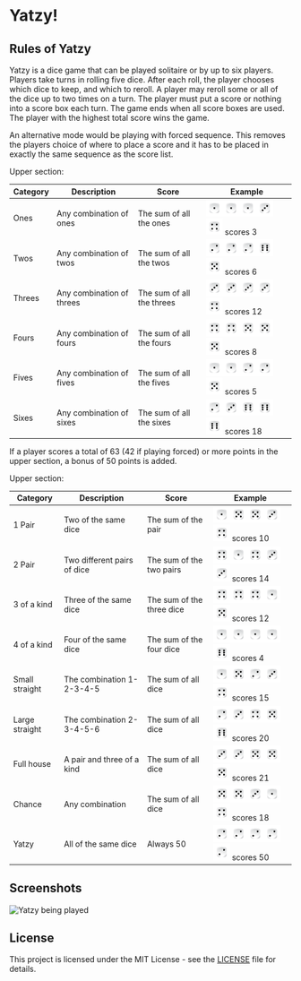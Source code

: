 # Yatzy!


## Rules of Yatzy
Yatzy is a dice game that can be played solitaire or by up to six players. Players take turns in rolling five dice. After each roll, the player chooses which dice to keep, and which to reroll. A player may reroll some or all of the dice up to two times on a turn. The player must put a score or nothing into a score box each turn. The game ends when all score boxes are used. The player with the highest total score wins the game.

An alternative mode would be playing with forced sequence. This removes the players choice of where to place a score and it has to be placed in exactly the same sequence as the score list.

Upper section:

| Category  | Description | Score | Example
| ------------- | ------------- | ------------- | ------------- |
| Ones | Any combination of ones  | The sum of all the ones | <img src="/src/main/resources/yatzy/images/die1.png" width="30" height="30" alt="1"/><img src="/src/main/resources/yatzy/images/die1.png" width="30" height="30" alt="1"/><img src="/src/main/resources/yatzy/images/die1.png" width="30" height="30" alt="1"/><img src="/src/main/resources/yatzy/images/die3.png" width="30" height="30" alt="3"/><img src="/src/main/resources/yatzy/images/die4.png" width="30" height="30" alt="4"/> scores 3
| Twos | Any combination of twos| The sum of all the twos |<img src="/src/main/resources/yatzy/images/die2.png" width="30" height="30" alt="2"/><img src="/src/main/resources/yatzy/images/die2.png" width="30" height="30" alt="2"/><img src="/src/main/resources/yatzy/images/die2.png" width="30" height="30" alt="2"/><img src="/src/main/resources/yatzy/images/die6.png" width="30" height="30" alt="5"/><img src="/src/main/resources/yatzy/images/die5.png" width="30" height="30" alt="6"/> scores 6
| Threes | Any combination of threes | The sum of all the threes |<img src="/src/main/resources/yatzy/images/die3.png" width="30" height="30" alt="3"/><img src="/src/main/resources/yatzy/images/die3.png" width="30" height="30" alt="3"/><img src="/src/main/resources/yatzy/images/die3.png" width="30" height="30" alt="3"/><img src="/src/main/resources/yatzy/images/die3.png" width="30" height="30" alt="3"/><img src="/src/main/resources/yatzy/images/die4.png" width="30" height="30" alt="4"/> scores 12
| Fours | Any combination of fours |  The sum of all the fours |<img src="/src/main/resources/yatzy/images/die4.png" width="30" height="30" alt="4"/><img src="/src/main/resources/yatzy/images/die4.png" width="30" height="30" alt="4"/><img src="/src/main/resources/yatzy/images/die5.png" width="30" height="30" alt="5"/><img src="/src/main/resources/yatzy/images/die5.png" width="30" height="30" alt="5"/><img src="/src/main/resources/yatzy/images/die5.png" width="30" height="30" alt="5"/> scores 8
| Fives | Any combination of fives |  The sum of all the fives |<img src="/src/main/resources/yatzy/images/die1.png" width="30" height="30" alt="1"/><img src="/src/main/resources/yatzy/images/die1.png" width="30" height="30" alt="1"/><img src="/src/main/resources/yatzy/images/die2.png" width="30" height="30" alt="2"/><img src="/src/main/resources/yatzy/images/die2.png" width="30" height="30" alt="2"/><img src="/src/main/resources/yatzy/images/die5.png" width="30" height="30" alt="5"/> scores 5
| Sixes | Any combination of sixes | The sum of all the sixes |<img src="/src/main/resources/yatzy/images/die2.png" width="30" height="30" alt="2"/><img src="/src/main/resources/yatzy/images/die3.png" width="30" height="30" alt="3"/><img src="/src/main/resources/yatzy/images/die6.png" width="30" height="30" alt="6"/><img src="/src/main/resources/yatzy/images/die6.png" width="30" height="30" alt="6"/><img src="/src/main/resources/yatzy/images/die6.png" width="30" height="30" alt="6"/> scores 18

If a player scores a total of 63 (42 if playing forced) or more points in the upper section, a bonus of 50 points is added.

Upper section:

| Category  | Description | Score | Example
| ------------- | ------------- | ------------- | ------------- |
| 1 Pair | Two of the same dice | The sum of the pair | <img src="/src/main/resources/yatzy/images/die1.png" width="30" height="30" alt="1"/><img src="/src/main/resources/yatzy/images/die5.png" width="30" height="30" alt="5"/><img src="/src/main/resources/yatzy/images/die5.png" width="30" height="30" alt="5"/><img src="/src/main/resources/yatzy/images/die3.png" width="30" height="30" alt="3"/><img src="/src/main/resources/yatzy/images/die4.png" width="30" height="30" alt="4"/> scores 10
| 2 Pair | Two different pairs of dice | The sum of the two pairs | <img src="/src/main/resources/yatzy/images/die4.png" width="30" height="30" alt="2"/><img src="/src/main/resources/yatzy/images/die1.png" width="30" height="30" alt="1"/><img src="/src/main/resources/yatzy/images/die4.png" width="30" height="30" alt="2"/><img src="/src/main/resources/yatzy/images/die3.png" width="30" height="30" alt="3"/><img src="/src/main/resources/yatzy/images/die3.png" width="30" height="30" alt="3"/> scores 14
| 3 of a kind | Three of the same dice | The sum of the three dice | <img src="/src/main/resources/yatzy/images/die4.png" width="30" height="30" alt="4"/><img src="/src/main/resources/yatzy/images/die4.png" width="30" height="30" alt="4"/><img src="/src/main/resources/yatzy/images/die4.png" width="30" height="30" alt="4"/><img src="/src/main/resources/yatzy/images/die1.png" width="30" height="30" alt="1"/><img src="/src/main/resources/yatzy/images/die5.png" width="30" height="30" alt="5"/> scores 12
| 4 of a kind | Four of the same dice | The sum of the four dice | <img src="/src/main/resources/yatzy/images/die1.png" width="30" height="30" alt="1"/><img src="/src/main/resources/yatzy/images/die1.png" width="30" height="30" alt="1"/><img src="/src/main/resources/yatzy/images/die1.png" width="30" height="30" alt="1"/><img src="/src/main/resources/yatzy/images/die1.png" width="30" height="30" alt="1"/><img src="/src/main/resources/yatzy/images/die6.png" width="30" height="30" alt="6"/> scores 4
| Small straight | The combination 1-2-3-4-5 | The sum of all dice | <img src="/src/main/resources/yatzy/images/die1.png" width="30" height="30" alt="1"/><img src="/src/main/resources/yatzy/images/die5.png" width="30" height="30" alt="5"/><img src="/src/main/resources/yatzy/images/die2.png" width="30" height="30" alt="2"/><img src="/src/main/resources/yatzy/images/die3.png" width="30" height="30" alt="3"/><img src="/src/main/resources/yatzy/images/die4.png" width="30" height="30" alt="4"/> scores 15
| Large straight | The combination 2-3-4-5-6 | The sum of all dice | <img src="/src/main/resources/yatzy/images/die2.png" width="30" height="30" alt="2"/><img src="/src/main/resources/yatzy/images/die3.png" width="30" height="30" alt="3"/><img src="/src/main/resources/yatzy/images/die4.png" width="30" height="30" alt="4"/><img src="/src/main/resources/yatzy/images/die5.png" width="30" height="30" alt="5"/><img src="/src/main/resources/yatzy/images/die6.png" width="30" height="30" alt="6"/> scores 20
| Full house | A pair and three of a kind | The sum of all dice | <img src="/src/main/resources/yatzy/images/die3.png" width="30" height="30" alt="3"/><img src="/src/main/resources/yatzy/images/die3.png" width="30" height="30" alt="3"/><img src="/src/main/resources/yatzy/images/die5.png" width="30" height="30" alt="5"/><img src="/src/main/resources/yatzy/images/die5.png" width="30" height="30" alt="5"/><img src="/src/main/resources/yatzy/images/die5.png" width="30" height="30" alt="5"/> scores 21
| Chance | Any combination | The sum of all dice | <img src="/src/main/resources/yatzy/images/die5.png" width="30" height="30" alt="5"/><img src="/src/main/resources/yatzy/images/die5.png" width="30" height="30" alt="5"/><img src="/src/main/resources/yatzy/images/die3.png" width="30" height="30" alt="3"/><img src="/src/main/resources/yatzy/images/die1.png" width="30" height="30" alt="1"/><img src="/src/main/resources/yatzy/images/die4.png" width="30" height="30" alt="4"/> scores 18
| Yatzy | All of the same dice | Always 50 | <img src="/src/main/resources/yatzy/images/die2.png" width="30" height="30" alt="2"/><img src="/src/main/resources/yatzy/images/die2.png" width="30" height="30" alt="2"/><img src="/src/main/resources/yatzy/images/die2.png" width="30" height="30" alt="2"/><img src="/src/main/resources/yatzy/images/die2.png" width="30" height="30" alt="2"/><img src="/src/main/resources/yatzy/images/die2.png" width="30" height="30" alt="2"/> scores 50

## Screenshots
![Yatzy being played](https://i.imgur.com/D8lmqYY.gif)

## License
This project is licensed under the MIT License - see the [LICENSE](LICENSE) file for details.
